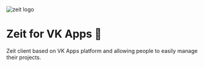 ![zeit logo](https://assets.zeit.co/image/upload/front/assets/design/white-full-logo.png)
# Zeit for VK Apps 📱
Zeit client based on VK Apps platform and allowing people to easily manage their projects.